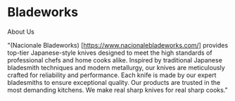 # Bladeworks
About Us


"(Nacionale Bladeworks) [https://www.nacionalebladeworks.com/] provides top-tier Japanese-style knives designed to meet the high standards of professional chefs and home cooks alike. Inspired by traditional Japanese bladesmith techniques and modern metallurgy, our knives are meticulously crafted for reliability and performance. Each knife is made by our expert bladesmiths to ensure exceptional quality. Our products are trusted in the most demanding kitchens. We make real sharp knives for real sharp cooks."
